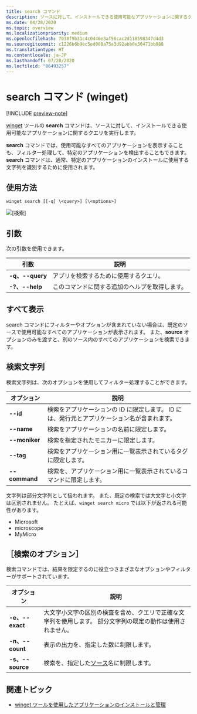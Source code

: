 ```yaml
---
title: search コマンド
description: ソースに対して、インストールできる使用可能なアプリケーションに関するクエリを実行します
ms.date: 04/28/2020
ms.topic: overview
ms.localizationpriority: medium
ms.openlocfilehash: 7038f9b31c4c0446e3af56cac2d118598347d4d3
ms.sourcegitcommit: c1226b6b9ec5ed008a75a3d92abb0e50471bb988
ms.translationtype: HT
ms.contentlocale: ja-JP
ms.lasthandoff: 07/20/2020
ms.locfileid: "86493257"
---
```

# <a name="search-command-winget"></a>search コマンド (winget)

[!INCLUDE [preview-note](../../includes/package-manager-preview.md)]

[winget](index.md) ツールの **search** コマンドは、ソースに対して、インストールできる使用可能なアプリケーションに関するクエリを実行します。  

**search** コマンドでは、使用可能なすべてのアプリケーションを表示することも、フィルター処理して、特定のアプリケーションを検出することもできます。 **search** コマンドは、通常、特定のアプリケーションのインストールに使用する文字列を識別するために使用されます。

## <a name="usage"></a>使用方法

`winget search [[-q] \<query>] [\<options>]`

![[検索]](images\search.png)

## <a name="arguments"></a>引数

次の引数を使用できます。

| 引数  | 説明 |
 --------------|-------------|
| **-q、--query** |  アプリを検索するために使用するクエリ。 |
| **-?、--help** |  このコマンドに関する追加のヘルプを取得します。 |

## <a name="show-all"></a>すべて表示

search コマンドにフィルターやオプションが含まれていない場合は、既定のソースで使用可能なすべてのアプリケーションが表示されます。 また、**source** オプションのみを渡すと、別のソース内のすべてのアプリケーションを検索できます。

## <a name="search-strings"></a>検索文字列

検索文字列は、次のオプションを使用してフィルター処理することができます。

| オプション  | 説明 |
 --------------|-------------|
| **--id**        |   検索をアプリケーションの ID に限定します。 ID には、発行元とアプリケーション名が含まれます。 |
| **--name**      |  検索をアプリケーションの名前に限定します。 |
| **--moniker**  |    検索を指定されたモニカーに限定します。 |
| **--tag**    |  検索をアプリケーション用に一覧表示されているタグに限定します。 |
| **--command**   |   検索を、アプリケーション用に一覧表示されているコマンドに限定します。 |

文字列は部分文字列として扱われます。 また、既定の検索では大文字と小文字は区別されません。 たとえば、`winget search micro` では以下が返される可能性があります。

* Microsoft
* microscope
* MyMicro

## <a name="search-options"></a>［検索のオプション］

検索コマンドでは、結果を限定するのに役立つさまざまなオプションやフィルターがサポートされています。

| オプション  | 説明 |
 --------------|-------------|
| **-e、--exact**  |     大文字小文字の区別の検査を含め、クエリで正確な文字列を使用します。 部分文字列の既定の動作は使用されません。  |  
| **-n、--count**      |  表示の出力を、指定した数に制限します。 |
| **-s、--source**     |  検索を、指定した[ソース](source.md)名に制限します。  |

## <a name="related-topics"></a>関連トピック

* [winget ツールを使用したアプリケーションのインストールと管理](index.md)
